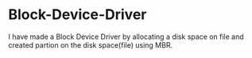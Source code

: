 # Block-Device-Driver
I have made a Block Device Driver by allocating a disk space on file and created partion on the disk space(file) using MBR. 
